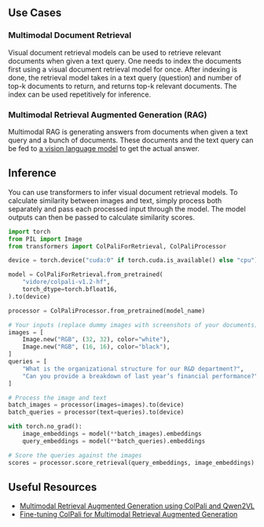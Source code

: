## Use Cases

### Multimodal Document Retrieval

Visual document retrieval models can be used to retrieve relevant documents when given a text query. One needs to index the documents first using a visual document retrieval model for once. After indexing is done, the retrieval model takes in a text query (question) and number of top-k documents to return, and returns top-k relevant documents. The index can be used repetitively for inference.

### Multimodal Retrieval Augmented Generation (RAG)

Multimodal RAG is generating answers from documents when given a text query and a bunch of documents. These documents and the text query can be fed to [a vision language model](https://huggingface.co/tasks/image-text-to-text) to get the actual answer.

## Inference

You can use transformers to infer visual document retrieval models. To calculate similarity between images and text, simply process both separately and pass each processed input through the model. The model outputs can then be passed to calculate similarity scores.

```python
import torch
from PIL import Image
from transformers import ColPaliForRetrieval, ColPaliProcessor

device = torch.device("cuda:0" if torch.cuda.is_available() else "cpu")

model = ColPaliForRetrieval.from_pretrained(
    "vidore/colpali-v1.2-hf",
    torch_dtype=torch.bfloat16,
).to(device)

processor = ColPaliProcessor.from_pretrained(model_name)

# Your inputs (replace dummy images with screenshots of your documents)
images = [
    Image.new("RGB", (32, 32), color="white"),
    Image.new("RGB", (16, 16), color="black"),
]
queries = [
    "What is the organizational structure for our R&D department?",
    "Can you provide a breakdown of last year’s financial performance?",
]

# Process the image and text
batch_images = processor(images=images).to(device)
batch_queries = processor(text=queries).to(device)

with torch.no_grad():
    image_embeddings = model(**batch_images).embeddings
    query_embeddings = model(**batch_queries).embeddings

# Score the queries against the images
scores = processor.score_retrieval(query_embeddings, image_embeddings)
```

## Useful Resources

- [Multimodal Retrieval Augmented Generation using ColPali and Qwen2VL](https://github.com/merveenoyan/smol-vision/blob/main/ColPali_%2B_Qwen2_VL.ipynb)
- [Fine-tuning ColPali for Multimodal Retrieval Augmented Generation](https://github.com/merveenoyan/smol-vision/blob/main/Finetune_ColPali.ipynb)
